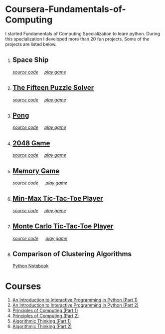 # Coursera-Fundamentals-of-Computing
I started Fundamentals of Computing Specialization to learn python. During this specialization I developed more than 20 fun projects.
Some  of the projects are listed below.
<ol>
  
  <li>  <h2>Space Ship</h2> <i><a href="https://github.com/akgarhwal/Coursera-Fundamentals-of-Computing/blob/master/An%20Introduction%20to%20Interactive%20Programming%20in%20Python%20-Part%202/Space_ship_part_2.py">source code</a></i>&nbsp&nbsp&nbsp&nbsp  <i><a href="http://www.codeskulptor.org/#user44_XpCzRsDYz3toI9W.py"> play game </a></i>
</li>

<li>  <h2><a href="https://en.wikipedia.org/wiki/15_puzzle"> The Fifteen Puzzle Solver</a></h2> <i><a href="https://github.com/akgarhwal/Coursera-Fundamentals-of-Computing/blob/master/Principles%20of%20Computing%20-Part%202/The_Fifteen_Puzzle.py">source code</a></i>&nbsp&nbsp&nbsp&nbsp  <i><a href="http://www.codeskulptor.org/#user44_mF3gkBhvCL_71.py"> play game </a></i>
  </li>

 <li>  <h2><a href="https://en.wikipedia.org/wiki/Pong"> Pong </a></h2> <i><a href="https://github.com/akgarhwal/Coursera-Fundamentals-of-Computing/blob/master/An%20Introduction%20to%20Interactive%20Programming%20in%20Python%20-Part%201/pong.py">source code</a></i>&nbsp&nbsp&nbsp&nbsp  <i><a href="http://www.codeskulptor.org/#user44_OIodC3QHbGmVlX5.py"> play game </a></i>
  </li>
  
  <li>  <h2><a href="https://en.wikipedia.org/wiki/2048_(video_game)"> 2048 Game </a></h2> <i><a href="https://github.com/akgarhwal/Coursera-Fundamentals-of-Computing/blob/master/Principles%20of%20Computing%20-Part%201/game_2048.py">source code</a></i>&nbsp&nbsp&nbsp&nbsp  <i><a href="http://www.codeskulptor.org/#user44_1DcmASKi8e5Upnu.py"> play game </a></i></li> 
  
  <li>  <h2><a href="https://en.wikipedia.org/wiki/Concentration_(game)"> Memory Game </a></h2> <i><a href="https://github.com/akgarhwal/Coursera-Fundamentals-of-Computing/blob/master/An%20Introduction%20to%20Interactive%20Programming%20in%20Python%20-Part%202/game_memory.py">source code</a></i>
&nbsp&nbsp&nbsp&nbsp  <i><a href="http://www.codeskulptor.org/#user44_aPDpvGAnystO9pT.py"> play game </a></i>
</li> 
  
  <li>  <h2><a href="https://en.wikipedia.org/wiki/Minimax"> Min-Max Tic-Tac-Toe Player</a></h2> <i><a href="https://github.com/akgarhwal/Coursera-Fundamentals-of-Computing/blob/master/Principles%20of%20Computing%20-Part%202/tic_tac_toe_MIN_MAX.py">source code</a></i>&nbsp&nbsp&nbsp&nbsp  <i><a href="http://www.codeskulptor.org/#user44_phcxKL906m_33.py"> play game </a></i>
</li> 

 <li>  <h2><a href="https://en.wikipedia.org/wiki/Tic-tac-toe"> Monte Carlo Tic-Tac-Toe Player </a></h2> <i><a href="https://github.com/akgarhwal/Coursera-Fundamentals-of-Computing/blob/master/Principles%20of%20Computing%20-Part%201/game_TIC_TAC_TOE.py">source code</a></i> &nbsp&nbsp&nbsp&nbsp  <i><a href="http://www.codeskulptor.org/#user44_WQ2XxBuh4LlGQyE_0.py"> play game </a></i></li>  
 
 <li> 
  <h2> Comparison of Clustering Algorithms </h2> </i> <a href="https://github.com/akgarhwal/Coursera-Fundamentals-of-Computing/blob/master/Algorithmic%20Thinking%20-Part%202/Week-1%20and%20Week-2/Comparison%252Bof%252BClustering%252BAlgorithms.ipynb"> Python Notebook</a></i>
  </li>
  
</ol>

<h1>Courses</h1> 
<ol>
  <li> <a href = "https://www.coursera.org/learn/interactive-python-1/home/welcome" >An Introduction to Interactive Programming in Python (Part 1) </a></li>
  <li> <a href = "https://www.coursera.org/learn/interactive-python-2/home/welcome" >An Introduction to Interactive Programming in Python (Part 2) </a></li>
  <li> <a href = "https://www.coursera.org/learn/principles-of-computing-1/home/welcome" >Principles of Computing (Part 1) </a></li>
  <li> <a href = "https://www.coursera.org/learn/principles-of-computing-2/home/welcome" >Principles of Computing (Part 2) </a></li>
  
  <li> <a href = "https://www.coursera.org/learn/algorithmic-thinking-1/home/welcome" >Algorithmic Thinking (Part 1) </a></li>
  <li> <a href = "https://www.coursera.org/learn/algorithmic-thinking-2/home/welcome" >Algorithmic Thinking (Part 2) </a></li>
  
</ol>
